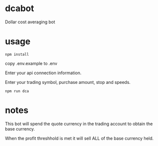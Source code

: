 # dcabot
Dollar cost averaging bot

# usage
```npm install```

copy .env.example to .env

Enter your api connection information.

Enter your trading symbol, purchase amount, stop and speeds.

```npm run dca```

# notes
This bot will spend the quote currency in the trading account to obtain the base currency.

When the profit threshhold is met it will sell ALL of the base currency held.
